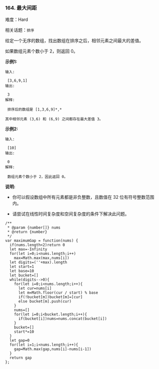 ### 164. 最大间距

难度：Hard

相关话题：`排序`

给定一个无序的数组，找出数组在排序之后，相邻元素之间最大的差值。



如果数组元素个数小于 2，则返回 0。



**示例1:** 



```
输入:

 [3,6,9,1]
输出:

 3
解释:

 排序后的数组是 [1,3,6,9]*,*

其中相邻元素 (3,6) 和 (6,9) 之间都存在最大差值 3。
```


**示例2:** 



```
输入:

 [10]
输出:

 0
解释:

 数组元素个数小于 2，因此返回 0。
```


**说明:** 




* 你可以假设数组中所有元素都是非负整数，且数值在 32 位有符号整数范围内。

* 请尝试在线性时间复杂度和空间复杂度的条件下解决此问题。




```
/**
 * @param {number[]} nums
 * @return {number}
 */
var maximumGap = function(nums) {
  if(nums.length<2)return 0
  let max=-Infinity
  for(let i=0;i<nums.length;i++)
    max=Math.max(max,nums[i])
  let digits=(''+max).length
  let start=1
  let base=10
  let bucket=[]
  while(digits-->0){
    for(let i=0;i<nums.length;i++){
      let cur=nums[i]
      let m=Math.floor(cur / start) % base
      if(!bucket[m])bucket[m]=[cur]
      else bucket[m].push(cur)
    }
    nums=[]
    for(let i=0;i<bucket.length;i++){
      if(bucket[i])nums=nums.concat(bucket[i])
    }
    bucket=[]
    start*=10
  }
  let gap=0
  for(let i=1;i<nums.length;i++){
    gap=Math.max(gap,nums[i]-nums[i-1])
  }
  return gap
};
```

